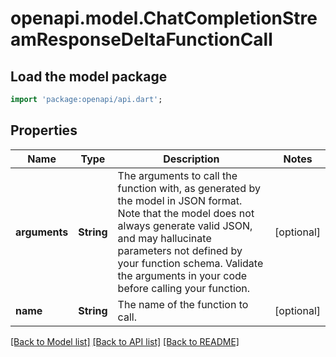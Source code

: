 # openapi.model.ChatCompletionStreamResponseDeltaFunctionCall

## Load the model package
```dart
import 'package:openapi/api.dart';
```

## Properties
Name | Type | Description | Notes
------------ | ------------- | ------------- | -------------
**arguments** | **String** | The arguments to call the function with, as generated by the model in JSON format. Note that the model does not always generate valid JSON, and may hallucinate parameters not defined by your function schema. Validate the arguments in your code before calling your function. | [optional] 
**name** | **String** | The name of the function to call. | [optional] 

[[Back to Model list]](../README.md#documentation-for-models) [[Back to API list]](../README.md#documentation-for-api-endpoints) [[Back to README]](../README.md)


